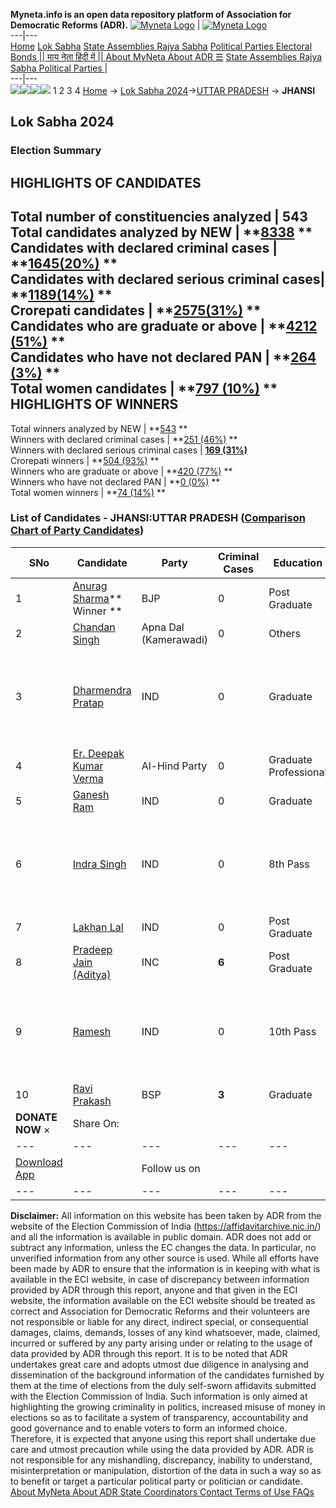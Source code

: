 **Myneta.info is an open data repository platform of Association for Democratic Reforms (ADR).**
[![Myneta Logo](https://www.myneta.info/lib/img/myneta-logo.png)](https://www.myneta.info/) | [![Myneta Logo](https://www.myneta.info/lib/img/adr-logo.png)](https://adrindia.org)  
---|---  
[Home](https://www.myneta.info/) [Lok Sabha](https://www.myneta.info/#ls "Lok Sabha") [ State Assemblies ](https://www.myneta.info/#sa "State Assemblies") [Rajya Sabha](https://www.myneta.info/#rs "Rajya Sabha") [Political Parties ](https://www.myneta.info/party "Political Parties") [ Electoral Bonds ](https://www.myneta.info/electoral_bonds "Electoral Bonds") [ || माय नेता हिंदी में || ](https://translate.google.co.in/translate?prev=hp&hl=en&js=y&u=www.myneta.info&sl=en&tl=hi&history_state0=) [ About MyNeta ](https://adrindia.org/content/about-myneta) [ About ADR ](https://adrindia.org/about-adr/who-we-are) [☰](javascript:void\(0\))
[ State Assemblies ](https://www.myneta.info/#sa "State Assemblies") [ Rajya Sabha ](https://www.myneta.info/#rs "Rajya Sabha") [ Political Parties ](https://www.myneta.info/party "Political Parties")
|   
---|---  
![](https://www.myneta.info/lib/img/banner/banner-1.png)![](https://www.myneta.info/lib/img/banner/banner-2.png)![](https://www.myneta.info/lib/img/banner/banner-3.png)![](https://www.myneta.info/lib/img/banner/banner-4.png)
1  2  3  4 
[Home](https://www.myneta.info/) → [Lok Sabha 2024](https://www.myneta.info/LokSabha2024/)→[UTTAR PRADESH](https://www.myneta.info/LokSabha2024/index.php?action=show_constituencies&state_id=35) → **JHANSI**
### 
## Lok Sabha 2024
###  Election Summary 
HIGHLIGHTS OF CANDIDATES  
---  
Total number of constituencies analyzed |  543   
Total candidates analyzed by NEW | **[8338](https://www.myneta.info/LokSabha2024/index.php?action=summary&subAction=candidates_analyzed&sort=candidate#summary) **  
Candidates with declared criminal cases | **[1645(20%)](https://www.myneta.info/LokSabha2024/index.php?action=summary&subAction=crime&sort=candidate#summary) **  
Candidates with declared serious criminal cases| **[1189(14%)](https://www.myneta.info/LokSabha2024/index.php?action=summary&subAction=serious_crime&sort=candidate#summary) **  
Crorepati candidates | **[2575(31%)](https://www.myneta.info/LokSabha2024/index.php?action=summary&subAction=crorepati&sort=candidate#summary) **  
Candidates who are graduate or above | **[4212 (51%)](https://www.myneta.info/LokSabha2024/index.php?action=summary&subAction=education&sort=candidate#summary) **  
Candidates who have not declared PAN | **[264 (3%)](https://www.myneta.info/LokSabha2024/index.php?action=summary&subAction=without_pan&sort=candidate#summary) **  
Total women candidates | **[797 (10%)](https://www.myneta.info/LokSabha2024/index.php?action=summary&subAction=women_candidate&sort=candidate#summary) **  
HIGHLIGHTS OF WINNERS  
---  
Total winners analyzed by NEW | **[543](https://www.myneta.info/LokSabha2024/index.php?action=summary&subAction=winner_analyzed&sort=candidate#summary) **  
Winners with declared criminal cases | **[251 (46%)](https://www.myneta.info/LokSabha2024/index.php?action=summary&subAction=winner_crime&sort=candidate#summary) **  
Winners with declared serious criminal cases | **[169 (31%)](https://www.myneta.info/LokSabha2024/index.php?action=summary&subAction=winner_serious_crime&sort=candidate#summary)**  
Crorepati winners | **[504 (93%)](https://www.myneta.info/LokSabha2024/index.php?action=summary&subAction=winner_crorepati&sort=candidate#summary) **  
Winners who are graduate or above | **[420 (77%)](https://www.myneta.info/LokSabha2024/index.php?action=summary&subAction=winner_education&sort=candidate#summary) **  
Winners who have not declared PAN | **[0 (0%)](https://www.myneta.info/LokSabha2024/index.php?action=summary&subAction=winner_without_pan&sort=candidate#summary) **  
Total women winners | **[74 (14%)](https://www.myneta.info/LokSabha2024/index.php?action=summary&subAction=winner_women&sort=candidate#summary) **  
### List of Candidates - JHANSI:UTTAR PRADESH ([Comparison Chart of Party Candidates](https://www.myneta.info/LokSabha2024/comparisonchart.php?constituency_id=495))
SNo | Candidate| Party| Criminal Cases| Education| Age| Total Assets| Liabilities  
---|---|---|---|---|---|---|---  
1  | [Anurag Sharma](https://www.myneta.info/LokSabha2024/candidate.php?candidate_id=7176)** Winner ** | BJP | 0 | Post Graduate| 59 | Rs 2,12,07,65,800 ~ 212 Crore+ | Rs 1,49,48,530 ~ 1 Crore+  
2  | [Chandan Singh](https://www.myneta.info/LokSabha2024/candidate.php?candidate_id=7536) | Apna Dal (Kamerawadi) | 0 | Others| 49 | Rs 46,50,000 ~ 46 Lacs+ | Rs 11,00,000 ~ 11 Lacs+  
3  | [Dharmendra Pratap](https://www.myneta.info/LokSabha2024/candidate.php?candidate_id=7542) | IND | 0 | Graduate| 40 | ![](https://myneta.info/image_v2.php?myneta_folder=LokSabha2024&candidate_id=7542&col=ta) | ![](https://myneta.info/image_v2.php?myneta_folder=LokSabha2024&candidate_id=7542&col=lia)  
4  | [Er. Deepak Kumar Verma](https://www.myneta.info/LokSabha2024/candidate.php?candidate_id=7537) | Al-Hind Party | 0 | Graduate Professional| 33 | Rs 22,154 ~ 22 Thou+ | Rs 0 ~   
5  | [Ganesh Ram](https://www.myneta.info/LokSabha2024/candidate.php?candidate_id=7538) | IND | 0 | Graduate| 67 | Rs 21,60,000 ~ 21 Lacs+ | Rs 4,90,473 ~ 4 Lacs+  
6  | [Indra Singh](https://www.myneta.info/LokSabha2024/candidate.php?candidate_id=7540) | IND | 0 | 8th Pass| 50 | ![](https://myneta.info/image_v2.php?myneta_folder=LokSabha2024&candidate_id=7540&col=ta) | ![](https://myneta.info/image_v2.php?myneta_folder=LokSabha2024&candidate_id=7540&col=lia)  
7  | [Lakhan Lal](https://www.myneta.info/LokSabha2024/candidate.php?candidate_id=7539) | IND | 0 | Post Graduate| 52 | Rs 75,000 ~ 75 Thou+ | Rs 0 ~   
8  | [Pradeep Jain (Aditya)](https://www.myneta.info/LokSabha2024/candidate.php?candidate_id=7535) | INC | **6** | Post Graduate| 62 | Rs 3,74,27,692 ~ 3 Crore+ | Rs 3,27,536 ~ 3 Lacs+  
9  | [Ramesh](https://www.myneta.info/LokSabha2024/candidate.php?candidate_id=7541) | IND | 0 | 10th Pass| 49 | ![](https://myneta.info/image_v2.php?myneta_folder=LokSabha2024&candidate_id=7541&col=ta) | ![](https://myneta.info/image_v2.php?myneta_folder=LokSabha2024&candidate_id=7541&col=lia)  
10  | [Ravi Prakash](https://www.myneta.info/LokSabha2024/candidate.php?candidate_id=7175) | BSP | **3** | Graduate| 34 | Rs 22,00,299 ~ 22 Lacs+ | Rs 9,03,480 ~ 9 Lacs+  
|  **DONATE NOW** × |  Share On:  | [](https://api.whatsapp.com/send?text=https%3A%2F%2Fmyneta.info%2Fpunjab2022%2Findex.php%3Faction%3Dshow_constituencies%26state_id%3D19) | [](https://www.facebook.com/sharer/sharer.php?u=https%3A%2F%2Fmyneta.info%2Fpunjab2022%2Findex.php%3Faction%3Dshow_constituencies%26state_id%3D19) | [](https://twitter.com/share?url=https%3A%2F%2Fmyneta.info%2Fpunjab2022%2Findex.php%3Faction%3Dshow_constituencies%26state_id%3D19)  
---|---|---|---|---  
| [ Download App ](https://play.google.com/store/apps/details?id=com.webrosoft.myneta1&pcampaignid=pcampaignidMKT-Other-global-all-co-prtnr-py-PartBadge-Mar2515-1) | [](https://play.google.com/store/apps/details?id=com.webrosoft.myneta1&pcampaignid=pcampaignidMKT-Other-global-all-co-prtnr-py-PartBadge-Mar2515-1) |  Follow us on  | [](https://www.facebook.com/adrindia.org/) | [](https://twitter.com/adrspeaks) | [](https://groups.google.com/g/national-election-watch?hl=en&pli=1) | [](https://www.instagram.com/adrspeaks/) | [](https://www.youtube.com/user/adrspeaks) | [](https://sharechat.com/profile/adrspeaks)  
---|---|---|---|---|---|---|---|---  
**Disclaimer:** All information on this website has been taken by ADR from the website of the Election Commission of India (https://affidavitarchive.nic.in/) and all the information is available in public domain. ADR does not add or subtract any information, unless the EC changes the data. In particular, no unverified information from any other source is used. While all efforts have been made by ADR to ensure that the information is in keeping with what is available in the ECI website, in case of discrepancy between information provided by ADR through this report, anyone and that given in the ECI website, the information available on the ECI website should be treated as correct and Association for Democratic Reforms and their volunteers are not responsible or liable for any direct, indirect special, or consequential damages, claims, demands, losses of any kind whatsoever, made, claimed, incurred or suffered by any party arising under or relating to the usage of data provided by ADR through this report. It is to be noted that ADR undertakes great care and adopts utmost due diligence in analysing and dissemination of the background information of the candidates furnished by them at the time of elections from the duly self-sworn affidavits submitted with the Election Commission of India. Such information is only aimed at highlighting the growing criminality in politics, increased misuse of money in elections so as to facilitate a system of transparency, accountability and good governance and to enable voters to form an informed choice. Therefore, it is expected that anyone using this report shall undertake due care and utmost precaution while using the data provided by ADR. ADR is not responsible for any mishandling, discrepancy, inability to understand, misinterpretation or manipulation, distortion of the data in such a way so as to benefit or target a particular political party or politician or candidate. 
[ About MyNeta ](https://adrindia.org/content/about-myneta) [ About ADR ](https://adrindia.org/about-adr/who-we-are) [ State Coordinators ](https://adrindia.org/about-adr/state-coordinators) [ Contact ](https://adrindia.org/contact-us) [ Terms of Use ](https://adrindia.org/content/adr-terms-use) [ FAQs ](https://adrindia.org/content/faqs)
